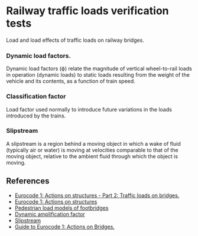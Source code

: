 # Railway traffic loads verification tests
Load and load eﬀects of traﬃc loads on railway bridges.

### Dynamic load factors.
Dynamic load factors (ϕ) relate the magnitude of vertical wheel-to-rail loads in operation (dynamic loads) to static loads resulting from the weight of the vehicle and its contents, as a function of train speed.

### Classification factor
Load factor used normally to introduce future variations in the loads introduced by the trains.

### Slipstream
A slipstream is a region behind a moving object in which a wake of fluid (typically air or water) is moving at velocities comparable to that of the moving object, relative to the ambient fluid through which the object is moving.

## References

- [Eurocode 1: Actions on structures - Part 2: Traffic loads on bridges.](https://www.en.une.org/encuentra-tu-norma/busca-tu-norma/norma/?c=norma-une-en-1991-2-2019-n0061460)
- [Eurocode 1: Actions on structures](https://en.wikipedia.org/wiki/Eurocode_1:_Actions_on_structures)
- [Pedestrian load models of footbridges](https://www.researchgate.net/publication/317132258_Pedestrian_load_models_of_footbridges)
- [Dynamic amplification factor](https://en.wikipedia.org/wiki/Dynamic_amplification_factor)
- [Slipstream](https://en.wikipedia.org/wiki/Slipstream)
- [Guide to Eurocode 1: Actions on Bridges.](https://www.icevirtuallibrary.com/doi/pdf/10.1680/dgeab.31586.fm)
